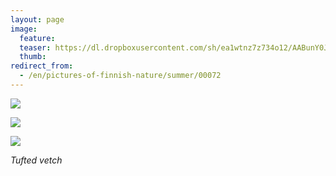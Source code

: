 ```yaml
---
layout: page
image:
  feature:
  teaser: https://dl.dropboxusercontent.com/sh/ea1wtnz7z734o12/AABunY0Jk5Qtu2xdQKc85T9ua/luontokuvat/kes%C3%A4/3/DS19787-245px.jpg
  thumb:
redirect_from:
  - /en/pictures-of-finnish-nature/summer/00072
---
```


[![](https://dl.dropboxusercontent.com/sh/ea1wtnz7z734o12/AADla7tmMBfeqd8Bs1sdPSNNa/luontokuvat/kes%C3%A4/3/DS19769-800px.jpg)](https://dl.dropboxusercontent.com/sh/ea1wtnz7z734o12/AAD6e9HVR9U1wv1IFsgi2D5Ma/luontokuvat/kes%C3%A4/3/DS19769.jpg)

[![](https://dl.dropboxusercontent.com/sh/ea1wtnz7z734o12/AACD_PiZLJiw43dsADx6RxFSa/luontokuvat/kes%C3%A4/3/DS19771-800px.jpg)](https://dl.dropboxusercontent.com/sh/ea1wtnz7z734o12/AAC5HvMb3-oseeFIfSImu-V7a/luontokuvat/kes%C3%A4/3/DS19771.jpg)

[![](https://dl.dropboxusercontent.com/sh/ea1wtnz7z734o12/AAAOcZXy2_-DJUSTvA6RNxQHa/luontokuvat/kes%C3%A4/3/DS19787-800px.jpg)](https://dl.dropboxusercontent.com/sh/ea1wtnz7z734o12/AACo1Uv4CBGd1SnSWDQidnUda/luontokuvat/kes%C3%A4/3/DS19787.jpg)

*Tufted vetch*

